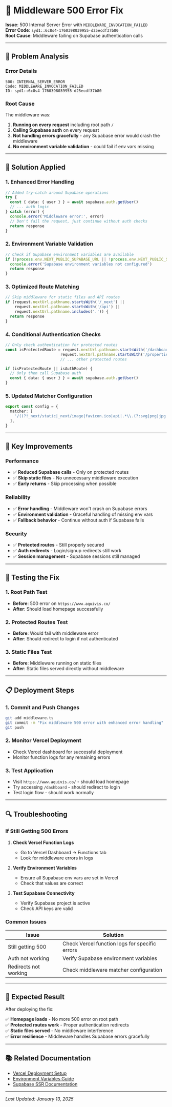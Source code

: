 # 🔧 Middleware 500 Error Fix

**Issue**: 500 Internal Server Error with `MIDDLEWARE_INVOCATION_FAILED`  
**Error Code**: `syd1::6c8s4-1760398039955-d25ecdf37b80`  
**Root Cause**: Middleware failing on Supabase authentication calls

---

## 🚨 Problem Analysis

### **Error Details**
```
500: INTERNAL_SERVER_ERROR
Code: MIDDLEWARE_INVOCATION_FAILED
ID: syd1::6c8s4-1760398039955-d25ecdf37b80
```

### **Root Cause**
The middleware was:
1. **Running on every request** including root path `/`
2. **Calling Supabase auth** on every request
3. **Not handling errors gracefully** - any Supabase error would crash the middleware
4. **No environment variable validation** - could fail if env vars missing

---

## 🔧 Solution Applied

### **1. Enhanced Error Handling**
```typescript
// Added try-catch around Supabase operations
try {
  const { data: { user } } = await supabase.auth.getUser()
  // ... auth logic
} catch (error) {
  console.error('Middleware error:', error)
  // Don't fail the request, just continue without auth checks
  return response
}
```

### **2. Environment Variable Validation**
```typescript
// Check if Supabase environment variables are available
if (!process.env.NEXT_PUBLIC_SUPABASE_URL || !process.env.NEXT_PUBLIC_SUPABASE_ANON_KEY) {
  console.error('Supabase environment variables not configured')
  return response
}
```

### **3. Optimized Route Matching**
```typescript
// Skip middleware for static files and API routes
if (request.nextUrl.pathname.startsWith('/_next') || 
    request.nextUrl.pathname.startsWith('/api') ||
    request.nextUrl.pathname.includes('.')) {
  return response
}
```

### **4. Conditional Authentication Checks**
```typescript
// Only check authentication for protected routes
const isProtectedRoute = request.nextUrl.pathname.startsWith('/dashboard') || 
                        request.nextUrl.pathname.startsWith('/properties') ||
                        // ... other protected routes

if (isProtectedRoute || isAuthRoute) {
  // Only then call Supabase auth
  const { data: { user } } = await supabase.auth.getUser()
}
```

### **5. Updated Matcher Configuration**
```typescript
export const config = {
  matcher: [
    '/((?!_next/static|_next/image|favicon.ico|api|.*\\.(?:svg|png|jpg|jpeg|gif|webp)$).*)',
  ],
}
```

---

## 🎯 Key Improvements

### **Performance**
- ✅ **Reduced Supabase calls** - Only on protected routes
- ✅ **Skip static files** - No unnecessary middleware execution
- ✅ **Early returns** - Skip processing when possible

### **Reliability**
- ✅ **Error handling** - Middleware won't crash on Supabase errors
- ✅ **Environment validation** - Graceful handling of missing env vars
- ✅ **Fallback behavior** - Continue without auth if Supabase fails

### **Security**
- ✅ **Protected routes** - Still properly secured
- ✅ **Auth redirects** - Login/signup redirects still work
- ✅ **Session management** - Supabase sessions still managed

---

## 🧪 Testing the Fix

### **1. Root Path Test**
- **Before**: 500 error on `https://www.aquivis.co/`
- **After**: Should load homepage successfully

### **2. Protected Routes Test**
- **Before**: Would fail with middleware error
- **After**: Should redirect to login if not authenticated

### **3. Static Files Test**
- **Before**: Middleware running on static files
- **After**: Static files served directly without middleware

---

## 📋 Deployment Steps

### **1. Commit and Push Changes**
```bash
git add middleware.ts
git commit -m "Fix middleware 500 error with enhanced error handling"
git push
```

### **2. Monitor Vercel Deployment**
- Check Vercel dashboard for successful deployment
- Monitor function logs for any remaining errors

### **3. Test Application**
- Visit `https://www.aquivis.co/` - should load homepage
- Try accessing `/dashboard` - should redirect to login
- Test login flow - should work normally

---

## 🔍 Troubleshooting

### **If Still Getting 500 Errors**

1. **Check Vercel Function Logs**
   - Go to Vercel Dashboard → Functions tab
   - Look for middleware errors in logs

2. **Verify Environment Variables**
   - Ensure all Supabase env vars are set in Vercel
   - Check that values are correct

3. **Test Supabase Connectivity**
   - Verify Supabase project is active
   - Check API keys are valid

### **Common Issues**

| Issue | Solution |
|-------|----------|
| Still getting 500 | Check Vercel function logs for specific errors |
| Auth not working | Verify Supabase environment variables |
| Redirects not working | Check middleware matcher configuration |

---

## 🎉 Expected Result

After deploying the fix:

✅ **Homepage loads** - No more 500 error on root path  
✅ **Protected routes work** - Proper authentication redirects  
✅ **Static files served** - No middleware interference  
✅ **Error resilience** - Middleware handles Supabase errors gracefully  

---

## 📚 Related Documentation

- [Vercel Deployment Setup](VERCEL_DEPLOYMENT_SETUP.md)
- [Environment Variables Guide](VERCEL_DEPLOYMENT_SETUP.md#required-environment-variables)
- [Supabase SSR Documentation](https://supabase.com/docs/guides/auth/server-side/nextjs)

---

*Last Updated: January 13, 2025*
